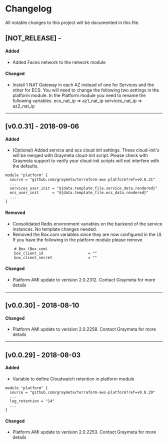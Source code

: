 # Changelog
All notable changes to this project will be documented in this file.

## [NOT_RELEASE] - <date>
#### Added
- Added Faces network to the network module


#### Changed
- Install 1 NAT Gateway in each AZ instead of one for Services and the other for ECS.  You will need to change the following two settings in the platform module.  In the Platform module you need to rename the following variables.
        ecs_nat_ip      => az1_nat_ip
        services_nat_ip => az2_nat_ip



---
## [v0.0.31] - 2018-09-06  
#### Added
- (Optional) Added service and ecs cloud init settings.  These cloud-init's will be merged with Graymeta cloud-init script.  Please check with Graymeta support to verify your cloud-init scripts will not interfere with the defaults.
```
module "platform" {
  source = "github.com/graymeta/terraform-aws-platform?ref=v0.0.31"
  ...
  services_user_init = "${data.template_file.service_data.rendered}"
  ecs_user_init      = "${data.template_file.ecs_data.rendered}"
  ...
}
```
  
#### Removed
- Consolidated Redis environment variables on the backend of the service instances.  No template changes needed.
- Removed the Box.com variables since they are now configured in the UI.  If you have the following in the platform module please remove
```
    # Box (Box.com)
    box_client_id                    = ""
    box_client_secret                = ""
```
  
#### Changed
- Platform AMI update to verision 2.0.2312.  Contact Graymeta for more details
  
---
## [v0.0.30] - 2018-08-10
#### Changed
- Platform AMI update to verision 2.0.2258.  Contact Graymeta for more details
  
---
## [v0.0.29] - 2018-08-03
#### Added
- Variable to define Cloudwatch retention in platform module
```
module "platform" {
  source = "github.com/graymeta/terraform-aws-platform?ref=v0.0.29"
  ...
  log_retention = "14"
  ...
}
```
  
#### Changed
- Platform AMI update to verision 2.0.2253.  Contact Graymeta for more details